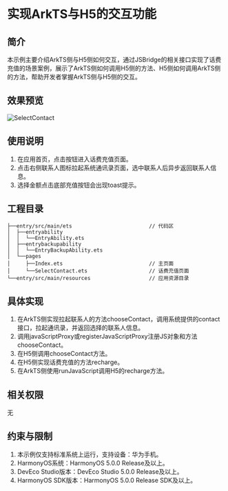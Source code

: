 # 实现ArkTS与H5的交互功能

## 简介

本示例主要介绍ArkTS侧与H5侧如何交互，通过JSBridge的相关接口实现了话费充值的场景案例，展示了ArkTS侧如何调用H5侧的方法、H5侧如何调用ArkTS侧的方法，帮助开发者掌握ArkTS侧与H5侧的交互。

## 效果预览
![SelectContact](screenshots/device/SelectContact.gif)

## 使用说明

1. 在应用首页，点击按钮进入话费充值页面。
2. 点击右侧联系人图标拉起系统通讯录页面，选中联系人后异步返回联系人信息。
3. 选择金额点击底部充值按钮会出现toast提示。

## 工程目录

```
├──entry/src/main/ets                         // 代码区
│  ├──entryability
│  │  └──EntryAbility.ets       
│  ├──entrybackupability
│  │  └──EntryBackupAbility.ets           
│  └──pages
│     ├──Index.ets                            // 主页面
│     └──SelectContact.ets                    // 话费充值页面
└──entry/src/main/resources                   // 应用资源目录
```

## 具体实现

1. 在ArkTS侧实现拉起联系人的方法chooseContact，调用系统提供的contact接口，拉起通讯录，并返回选择的联系人信息。
2. 调用javaScriptProxy或registerJavaScriptProxy注册JS对象和方法chooseContact。
3. 在H5侧调用chooseContact方法。
4. 在H5侧实现话费充值的方法recharge。
5. 在ArkTS侧使用runJavaScript调用H5的recharge方法。

## 相关权限

无

## 约束与限制

1. 本示例仅支持标准系统上运行，支持设备：华为手机。
2. HarmonyOS系统：HarmonyOS 5.0.0 Release及以上。
3. DevEco Studio版本：DevEco Studio 5.0.0 Release及以上。
4. HarmonyOS SDK版本：HarmonyOS 5.0.0 Release SDK及以上。
